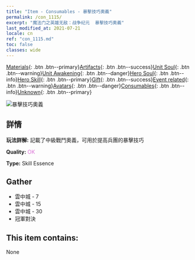 ```yaml
---
title: "Item - Consumables - 暴擊技巧奧義"
permalink: /con_1115/
excerpt: "魔法门之英雄无敌：战争纪元  暴擊技巧奧義"
last_modified_at: 2021-07-21
locale: cn
ref: "con_1115.md"
toc: false
classes: wide
---
```

 [Materials](/ItemsCN/){: .btn .btn--primary}[Artifacts](/ItemsCN/Artifacts/){: .btn .btn--success}[Unit Soul](/ItemsCN/UnitSoul/){: .btn .btn--warning}[Unit Awakening](/ItemsCN/UnitAwakening/){: .btn .btn--danger}[Hero Soul](/ItemsCN/HeroSoul/){: .btn .btn--info}[Hero Skill](/ItemsCN/HeroSkill/){: .btn .btn--primary}[Gift](/ItemsCN/Gift/){: .btn .btn--success}[Event related](/ItemsCN/Events/){: .btn .btn--warning}[Avatars](/ItemsCN/Avatars/){: .btn .btn--danger}[Consumables](/ItemsCN/Consumables/){: .btn .btn--info}[Unknown](/ItemsCN/Unknown/){: .btn .btn--primary}

 ![暴擊技巧奧義](/images/t/i_7006.png)

## 詳情
 **玩法詳解:** 記載了中級戰鬥奧義，可用於提高兵團的暴擊技巧

 **Quality:** <span style="color: #DA70D6">OK</span>

 **Type:** Skill Essence

## Gather

*    雲中城 - 7 
*    雲中城 - 15 
*    雲中城 - 30 
*    冠軍對決 

## This item contains:

  None

